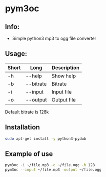 # pym3oc
## Info:
- Simple python3 mp3 to ogg file converter

## Usage:
|Short|Long|Description|
|---|---|---|
|-h|--help|Show help|
|-b|--bitrate|Bitrate|
|-i|--input|Input file|
|-o|--output|Output file|

Default bitrate is 128k

## Installation
```sh
sudo apt-get install -y python3-pydub
```

## Example of use
```sh
pym3oc -i ~/file.mp3 -o ~/file.ogg -b 128
pym3oc --input ~/file.mp3 -output ~/file.ogg
```